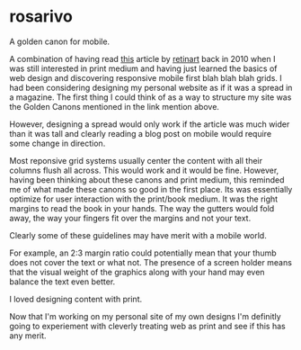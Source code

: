 rosarivo
========

A golden canon for mobile.

A combination of having read [this](http://retinart.net/graphic-design/secret-law-of-page-harmony/) article  by [retinart](http://retinart.net/) back in 2010 when I was still interested in print medium and having just learned the basics of web design and discovering responsive mobile first blah blah blah grids. I had been considering designing my personal website as if it was a spread in a magazine. The first thing I could think of as a way to structure my site was the Golden Canons mentioned in the link mention above.

However, designing a spread would only work if the article was much wider than it was tall and clearly reading a blog post on mobile would require some change in direction.

Most reponsive grid systems usually center the content with all their columns flush all across. This would work and it would be fine. However, having been thinking about these canons and print medium, this reminded me of what made these canons so good in the first place. Its was essentially optimize for user interaction with the print/book medium. It was the right margins to read the book in your hands. The way the gutters would fold away, the way your fingers fit over the margins and not your text. 

Clearly some of these guidelines may have merit with a mobile world. 

For example, an 2:3 margin ratio could potentially mean that your thumb does not cover the text or what not. The presence of a screen holder means that the visual weight of the graphics along with your hand may even balance the text even better.

I loved designing content with print. 

Now that I'm working on my personal site of my own designs I'm definitly going to experiement with cleverly treating web as print and see if this has any merit.



